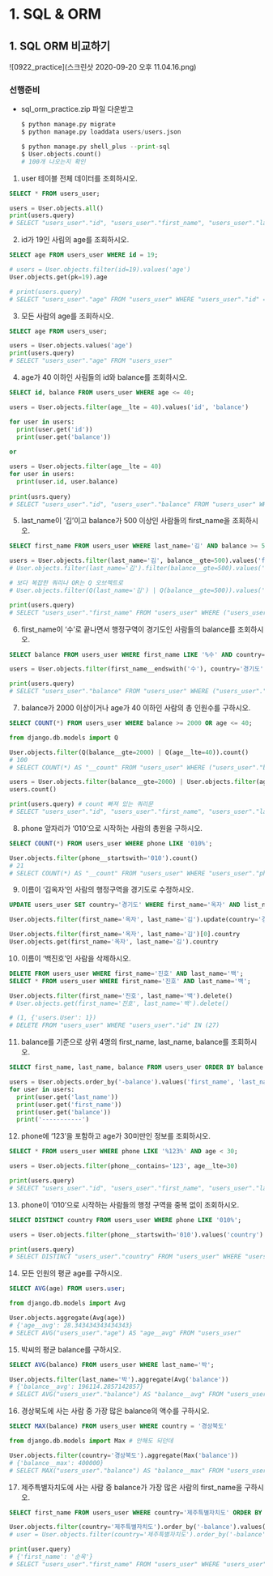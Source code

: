 # 1. SQL & ORM

## 1. SQL ORM 비교하기

![0922_practice](스크린샷 2020-09-20 오후 11.04.16.png)

### 선행준비

- sql_orm_practice.zip 파일 다운받고

  ```python
  $ python manage.py migrate
  $ python manage.py loaddata users/users.json
  
  $ python manage.py shell_plus --print-sql
  $ User.objects.count()
  # 100개 나오는지 확인
  ```

  

1) user 테이블 전체 데이터를 조회하시오.

```sql
SELECT * FROM users_user;
```

```python
users = User.objects.all()
print(users.query)
# SELECT "users_user"."id", "users_user"."first_name", "users_user"."last_name", "users_user"."age", "users_user"."country", "users_user"."phone", "users_user"."balance" FROM "users_user"
```



2) id가 19인 사림의 age를 조회하시오.

```sql
SELECT age FROM users_user WHERE id = 19;
```

```python
# users = User.objects.filter(id=19).values('age')
User.objects.get(pk=19).age

# print(users.query)
# SELECT "users_user"."age" FROM "users_user" WHERE "users_user"."id" = 19
```



3) 모든 사람의 age를 조회하시오.

```sql
SELECT age FROM users_user;
```

```python
users = User.objects.values('age')
print(users.query)
# SELECT "users_user"."age" FROM "users_user"
```



4) age가 40 이하인 사림들의 id와 balance를 조회하시오.

```sql
SELECT id, balance FROM users_user WHERE age <= 40;
```

```python
users = User.objects.filter(age__lte = 40).values('id', 'balance')

for user in users:
  print(user.get('id'))
  print(user.get('balance'))
  
or

users = User.objects.filter(age__lte = 40)
for user in users:
  print(user.id, user.balance)
  
print(usrs.query)
# SELECT "users_user"."id", "users_user"."balance" FROM "users_user" WHERE "users_user"."age" <= 40
```



5) last_name이 ‘김’이고 balance가 500 이상인 사람들의 first_name을 조회하시오.

```sql
SELECT first_name FROM users_user WHERE last_name='김' AND balance >= 500;
```

```python
users = User.objects.filter(last_name='김', balance__gte=500).values('first_name') 
# User.objects.filter(last_name='김').filter(balance__gte=500).values('first_name')

# 보다 복잡한 쿼리나 OR는 Q 오브젝트로
# User.objects.filter(Q(last_name='김') | Q(balance__gte=500)).values('first_name')

print(users.query)
# SELECT "users_user"."first_name" FROM "users_user" WHERE ("users_user"."balance" >= 500 AND "users_user"."last_name" = 김)
```



6) first_name이 ‘수’로 끝나면서 행정구역이 경기도인 사람들의 balance를 조회하시오.

```sql
SELECT balance FROM users_user WHERE first_name LIKE '%수' AND country='경기도';
```

```python
users = User.objects.filter(first_name__endswith('수'), country='경기도').values('balance')

print(users.query)
# SELECT "users_user"."balance" FROM "users_user" WHERE ("users_user"."country" = 경기도 AND "users_user"."first_name" LIKE %수 ESCAPE '\')
```



7) balance가 2000 이상이거나 age가 40 이하인 사람의 총 인원수를 구하시오.

```sql
SELECT COUNT(*) FROM users_user WHERE balance >= 2000 OR age <= 40;
```

```python
from django.db.models import Q

User.objects.filter(Q(balance__gte=2000) | Q(age__lte=40)).count()
# 100
# SELECT COUNT(*) AS "__count" FROM "users_user" WHERE ("users_user"."balance" >= 2000 OR "users_user"."age" <= 40)

users = User.objects.filter(balance__gte=2000) | User.objects.filter(age__lte=40)
users.count()

print(users.query) # count 빠져 있는 쿼리문
# SELECT "users_user"."id", "users_user"."first_name", "users_user"."last_name", "users_user"."age", "users_user"."country", "users_user"."phone", "users_user"."balance" FROM "users_user" WHERE ("users_user"."balance" >= 2000 OR "users_user"."age" <= 40)
```



8) phone 앞자리가 ‘010’으로 시작하는 사람의 총원을 구하시오.

```sql
SELECT COUNT(*) FROM users_user WHERE phone LIKE '010%';
```

```python
User.objects.filter(phone__startswith='010').count()
# 21
# SELECT COUNT(*) AS "__count" FROM "users_user" WHERE "users_user"."phone" LIKE '010%' ESCAPE '\'
```



9) 이름이 ‘김옥자’인 사람의 행정구역을 경기도로 수정하시오.

```sql
UPDATE users_user SET country='경기도' WHERE first_name='옥자' AND list_name='김'
```

```python
User.objects.filter(first_name='옥자', last_name='김').update(country='경기도')

User.objects.filter(first_name='옥자', last_name='김')[0].country
User.objects.get(first_name='옥자', last_name='김').country
```



10) 이름이 ‘백진호’인 사람을 삭제하시오.

```sql
DELETE FROM users_user WHERE first_name='진호' AND last_name='백';
SELECT * FROM users_user WHERE first_name='진호' AND last_name='백';
```

```python
User.objects.filter(first_name='진호', last_name='백').delete()
# User.objects.get(first_name='진호', last_name='백').delete()

# (1, {'users.User': 1})
# DELETE FROM "users_user" WHERE "users_user"."id" IN (27)
```



11) balance를 기준으로 상위 4명의 first_name, last_name, balance를 조회하시오.

```sql
SELECT first_name, last_name, balance FROM users_user ORDER BY balance DESC LIMIT 4;
```

```python
users = User.objects.order_by('-balance').values('first_name', 'last_name', 'balance')[:-4]
for user in users:
  print(user.get('last_name'))
  print(user.get('first_name'))
  print(user.get('balance'))
  print('-----------')
```



12) phone에 ‘123’을 포함하고 age가 30미만인 정보를 조회하시오.

```sql
SELECT * FROM users_user WHERE phone LIKE '%123%' AND age < 30;
```

```python
users = User.objects.filter(phone__contains='123', age__lte=30)

print(users.query)
# SELECT "users_user"."id", "users_user"."first_name", "users_user"."last_name", "users_user"."age", "users_user"."country", "users_user"."phone", "users_user"."balance" FROM "users_user" WHERE ("users_user"."age" < 30 AND "users_user"."phone" LIKE %123% ESCAPE '\')
```



13) phone이 ‘010’으로 시작하는 사람들의 행정 구역을 중복 없이 조회하시오.

```sql
SELECT DISTINCT country FROM users_user WHERE phone LIKE '010%';
```

```python
users = User.objects.filter(phone__startswith='010').values('country').distinct()

print(users.query)
# SELECT DISTINCT "users_user"."country" FROM "users_user" WHERE "users_user"."phone" LIKE 010% ESCAPE '\'
```



14) 모든 인원의 평균 age를 구하시오.

```sql
SELECT AVG(age) FROM users.user;
```

```python
from django.db.models import Avg

User.objects.aggregate(Avg(age))
# {'age__avg': 28.343434343434343}
# SELECT AVG("users_user"."age") AS "age__avg" FROM "users_user"
```



15) 박씨의 평균 balance를 구하시오.

```sql
SELECT AVG(balance) FROM users_user WHERE last_name='박';
```

```python
User.objects.filter(last_name='박').aggregate(Avg('balance'))
# {'balance__avg': 196114.2857142857}
# SELECT AVG("users_user"."balance") AS "balance__avg" FROM "users_user" WHERE "users_user"."last_name" = '박'
```



16) 경상북도에 사는 사람 중 가장 많은 balance의 액수를 구하시오.

```sql
SELECT MAX(balance) FROM users_user WHERE country = '경상북도'
```

```python
from django.db.models import Max # 안해도 되던데

User.objects.filter(country='경상북도').aggregate(Max('balance'))
# {'balance__max': 400000}
# SELECT MAX("users_user"."balance") AS "balance__max" FROM "users_user" WHERE "users_user"."country" = '경상북도'
```



17) 제주특별자치도에 사는 사람 중 balance가 가장 많은 사람의 first_name을 구하시오.

```sql
SELECT first_name FROM users_user WHERE country='제주특별자치도' ORDER BY balance DESC LIMIT 1;
```

```python
User.objects.filter(country='제주특별자치도').order_by('-balance').values('first_name')[0]
# user = User.objects.filter(country='제주특별자치도').order_by('-balance').values('first_name').first()

print(user.query)
# {'first_name': '순옥'}
# SELECT "users_user"."first_name" FROM "users_user" WHERE "users_user"."country" = 제주특별자치도 ORDER BY "users_user"."balance" DESC  LIMIT 1
```

